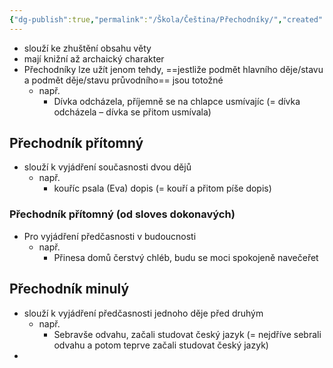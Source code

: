 ```yaml
---
{"dg-publish":true,"permalink":"/Škola/Čeština/Přechodníky/","created":"2024-05-02T10:13:52.293+02:00","updated":"2024-05-20T16:45:06.647+02:00"}
---
```


- slouží ke zhuštění obsahu věty
- mají knižní až archaický charakter
- Přechodníky lze užít jenom tehdy, ==jestliže podmět hlavního děje/stavu a podmět děje/stavu průvodního== jsou totožné
	- např.
		- Dívka odcházela, příjemně se na chlapce usmívajíc (= dívka odcházela –⁠⁠⁠ dívka se přitom usmívala)

## Přechodník přítomný
- slouží k vyjádření současnosti dvou dějů
	- např.
		- kouříc psala (Eva) dopis (= kouří a přitom píše dopis)
### Přechodník přítomný (od sloves dokonavých)
- Pro vyjádření předčasnosti v budoucnosti
	- např.
		- Přinesa domů čerstvý chléb, budu se moci spokojeně navečeřet

## Přechodník minulý
- slouží k vyjádření předčasnosti jednoho děje před druhým
	- např.
		- Sebravše odvahu, začali studovat český jazyk 
		  (= nejdříve sebrali odvahu a potom teprve začali studovat český jazyk)
- 